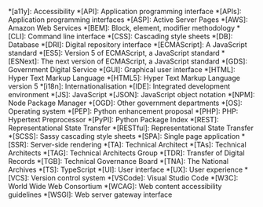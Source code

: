 *[a11y]: Accessibility
*[API]: Application programming interface
*[APIs]: Application programming interfaces
*[ASP]: Active Server Pages
*[AWS]: Amazon Web Services
*[BEM]: Block, element, modifier methodology
*[CLI]: Command line interface
*[CSS]: Cascading style sheets
*[DB]: Database
*[DRI]: Digital repository interface
*[ECMAScript]: A JavaScript standard
*[ES5]: Version 5 of ECMAScript, a JavaScript standard
*[ESNext]: The next version of ECMAScript, a JavaScript standard
*[GDS]: Government Digital Service
*[GUI]: Graphical user interface
*[HTML]: Hyper Text Markup Language
*[HTML5]: Hyper Text Markup Language version 5
*[i18n]: Internationalisation
*[IDE]: Integrated development environment
*[JS]: JavaScript
*[JSON]: JavaScript object notation
*[NPM]: Node Package Manager
*[OGD]: Other government departments
*[OS]: Operating system
*[PEP]: Python enhancement proposal
*[PHP]: PHP: Hypertext Preprocessor
*[PyPI]: Python Package Index
*[REST]: Representational State Transfer
*[RESTful]: Representational State Transfer
*[SCSS]: Sassy cascading style sheets
*[SPA]: Single page application
*[SSR]: Server-side rendering
*[TA]: Technical Architect
*[TAs]: Technical Architects
*[TAG]: Technical Architects Group
*[TDR]: Transfer of Digital Records
*[TGB]: Technical Governance Board
*[TNA]: The National Archives
*[TS]: TypeScript
*[UI]: User interface
*[UX]: User experience
*[VCS]: Version control system
*[VSCode]: Visual Studio Code
*[W3C]: World Wide Web Consortium
*[WCAG]: Web content accessibility guidelines
*[WSGI]: Web server gateway interface
